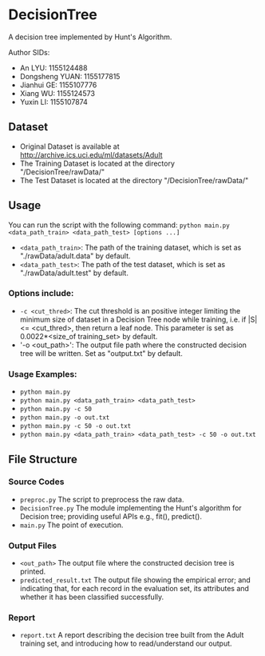 # DecisionTree
A decision tree implemented by Hunt's Algorithm.

Author SIDs:  
- An LYU: 1155124488
- Dongsheng YUAN: 1155177815
- Jianhui GE: 1155107776
- Xiang WU: 1155124573
- Yuxin LI: 1155107874

## Dataset
- Original Dataset is available at http://archive.ics.uci.edu/ml/datasets/Adult
- The Training Dataset is located at the directory "/DecisionTree/rawData/"
- The Test Dataset is located at the directory "/DecisionTree/rawData/"

## Usage
You can run the script with the following command:
    ```
    python main.py <data_path_train> <data_path_test> [options ...]
    ```
* `<data_path_train>`: The path of the training dataset, which is set as "./rawData/adult.data" by default.
* `<data_path_test>`: The path of the test dataset, which is set as "./rawData/adult.test" by default.
### Options include:
* `-c <cut_thred>`: The cut threshold is an positive integer limiting the minimum size of dataset in a Decision Tree node while training, i.e. if |S| <= <cut_thred>, then return a leaf node. This parameter is set as 0.0022*<size_of training_set> by default.
* '-o <out_path>': The output file path where the constructed decision tree will be written. Set as "output.txt" by default.

### Usage Examples:
* `python main.py`
* `python main.py <data_path_train> <data_path_test>`
* `python main.py -c 50`
* `python main.py -o out.txt`
* `python main.py -c 50 -o out.txt`
* `python main.py <data_path_train> <data_path_test> -c 50 -o out.txt`

## File Structure
### Source Codes
- `preproc.py`  The script to preprocess the raw data.
- `DecisionTree.py` The module implementing the Hunt's algorithm for Decision tree; providing useful APIs e.g., fit(), predict().
- `main.py` The point of execution. 

### Output Files
- `<out_path>` The output file where the constructed decision tree is printed.
- `predicted_result.txt` The output file showing the empirical error; and indicating that, for each record in the evaluation set, its attributes and whether it has been classified successfully. 

### Report
- `report.txt` A report describing the decision tree built from the Adult training set, and introducing how to read/understand our output. 



